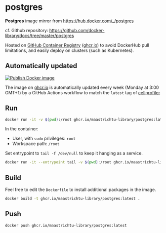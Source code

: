 # postgres
**Postgres** image mirror from https://hub.docker.com/_/postgres

cf. Github repository: https://github.com/docker-library/docs/tree/master/postgres

Hosted on [GitHub Container Registry](https://github.com/MaastrichtU-Library/postgres) ([ghcr.io](https://ghcr.io)) to avoid DockerHub pull limitations, and easily deploy on clusters (such as Kubernetes).


## Automatically updated

[![Publish Docker image](https://github.com/MaastrichtU-Library/postgres/workflows/Publish%20Docker%20image/badge.svg)](https://github.com/MaastrichtU-Library/postgres/actions)

The image on [ghcr.io](https://ghcr.io) is automatically updated every week (Monday at 3:00 GMT+1) by a GitHub Actions workflow to match the `latest` tag of [cellprofiler](https://hub.docker.com/_/cellprofiler) 

## Run

```bash
docker run -it -v $(pwd):/root ghcr.io/maastrichtu-library/postgres:latest
```

In the container:

* User, with `sudo` privileges: `root`
* Workspace path: `/root`

Set entrypoint to `tail -f /dev/null` to keep it hanging as a service.

```bash
docker run -it --entrypoint tail -v $(pwd):/root ghcr.io/maastrichtu-library/postgres:latest -f /dev/null
```

## Build

Feel free to edit the `Dockerfile` to install additional packages in the image.

```bash
docker build -t ghcr.io/maastrichtu-library/postgres:latest .
```

## Push

```bash
docker push ghcr.io/maastrichtu-library/postgres:latest
```

